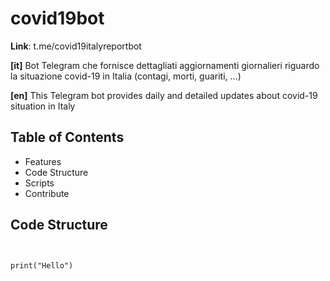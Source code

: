 # covid19bot

**Link**: t.me/covid19italyreportbot

**[it]** Bot Telegram che fornisce dettagliati aggiornamenti giornalieri riguardo la situazione covid-19 in Italia (contagi, morti, guariti, ...)

**[en]** This Telegram bot provides daily and detailed updates about covid-19 situation in Italy


## Table of Contents

- Features
- Code Structure
- Scripts
- Contribute


## Code Structure

![]()

```python3

print("Hello")

```





